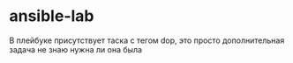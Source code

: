 # ansible-lab

В плейбуке присутствует таска с тегом dop, это просто дополнительная задача не знаю нужна ли она была